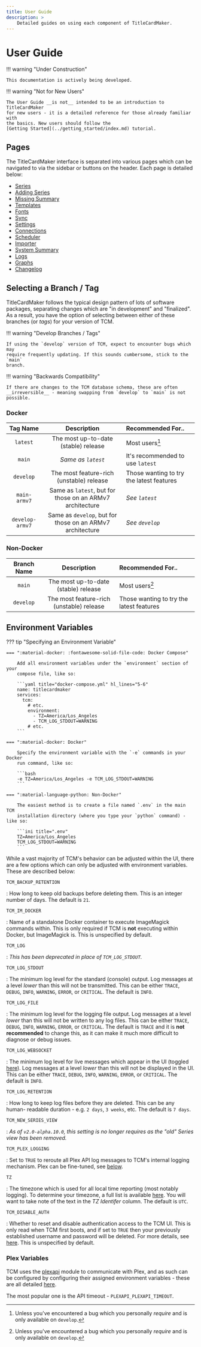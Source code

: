 ```yaml
---
title: User Guide
description: >
    Detailed guides on using each component of TitleCardMaker.
---
```


# User Guide

!!! warning "Under Construction"

    This documentation is actively being developed.

!!! warning "Not for New Users"

    The User Guide __is not__ intended to be an introduction to TitleCardMaker
    for new users - it is a detailed reference for those already familiar with
    the basics. New users should follow the
    [Getting Started](../getting_started/index.md) tutorial.

## Pages

The TitleCardMaker interface is separated into various pages which can be
navigated to via the sidebar or buttons on the header. Each page is detailed
below:

- [Series](./series.md)
- [Adding Series](./new_series.md)
- [Missing Summary](./missing.md)
- [Templates](./templates.md)
- [Fonts](./fonts.md)
- [Sync](./syncs.md)
- [Settings](./settings.md)
- [Connections](./connections.md)
- [Scheduler](./scheduler.md)
- [Importer](./importer.md)
- [System Summary](./system.md)
- [Logs](./logs.md)
- [Graphs](./graphs.md)
- [Changelog](./changelog.md)

## Selecting a Branch / Tag

TitleCardMaker follows the typical design pattern of lots of software packages,
separating changes which are "in development" and "finalized". As a result, you
have the option of selecting between either of these branches (or _tags_) for
your version of TCM.

!!! warning "Develop Branches / Tags"

    If using the `develop` version of TCM, expect to encounter bugs which may
    require frequently updating. If this sounds cumbersome, stick to the `main`
    branch.

!!! warning "Backwards Compatibility"

    If there are changes to the TCM database schema, these are often
    __irreversible__ - meaning swapping from `develop` to `main` is not
    possible.

### Docker

| Tag Name        | Description                                               | Recommended For..                        |
| :-------------: | :-------------------------------------------------------: | :--------------------------------------- |
| `latest`        | The most up-to-date (stable) release                      | Most users[^1]                           |
| `main`          | _Same as `latest`_                                        | It's recommended to use `latest`         |
| `develop`       | The most feature-rich (unstable) release                  | Those wanting to try the latest features |
| `main-armv7`    | Same as `latest`, but for those on an ARMv7 architecture  | _See `latest`_                           |
| `develop-armv7` | Same as `develop`, but for those on an ARMv7 architecture | _See `develop`_                          |

### Non-Docker

| Branch Name | Description                              | Recommended For..                        |
| :---------: | :--------------------------------------: | :--------------------------------------- |
| `main`      | The most up-to-date (stable) release     | Most users[^1]                           |
| `develop`   | The most feature-rich (unstable) release | Those wanting to try the latest features |

## Environment Variables

??? tip "Specifying an Environment Variable"

    === ":material-docker: :fontawesome-solid-file-code: Docker Compose"

        Add all environment variables under the `environment` section of your
        compose file, like so:

        ```yaml title="docker-compose.yml" hl_lines="5-6"
        name: titlecardmaker
        services:
          tcm:
            # etc.
            environment:
              - TZ=America/Los_Angeles
              - TCM_LOG_STDOUT=WARNING
            # etc.
        ```

    === ":material-docker: Docker"

        Specify the environment variable with the `-e` commands in your Docker
        run command, like so:

        ```bash
        -e TZ=America/Los_Angeles -e TCM_LOG_STDOUT=WARNING
        ```

    === ":material-language-python: Non-Docker"

        The easiest method is to create a file named `.env` in the main TCM
        installation directory (where you type your `python` command) - like so:

        ```ini title=".env"
        TZ=America/Los_Angeles
        TCM_LOG_STDOUT=WARNING
        ```

While a vast majority of TCM's behavior can be adjusted within the UI, there are
a few options which can only be adjusted with environment variables. These are
described below:

`TCM_BACKUP_RETENTION`

:   How long to keep old backups before deleting them. This is an integer number
    of days. The default is `21`.

`TCM_IM_DOCKER`

:   Name of a standalone Docker container to execute ImageMagick commands
    within. This is only required if TCM is __not__ executing within Docker, but
    ImageMagick is. This is unspecified by default.

`TCM_LOG`

:   _This has been deprecated in place of `TCM_LOG_STDOUT`._

`TCM_LOG_STDOUT`

:   The minimum log level for the standard (console) output. Log messages at a
    level _lower_ than this will not be transmitted. This can be either `TRACE`,
    `DEBUG`, `INFO`, `WARNING`, `ERROR`, or `CRITICAL`. The default is `INFO`.

`TCM_LOG_FILE`

:   The minimum log level for the logging file output. Log messages at a level
    _lower_ than this will not be written to any log files. This can be either
    `TRACE`, `DEBUG`, `INFO`, `WARNING`, `ERROR`, or `CRITICAL`. The default is
    `TRACE` and it is __not recommended__ to change this, as it can make it much
    more difficult to diagnose or debug issues.

`TCM_LOG_WEBSOCKET`

:   The minimum log level for live messages which appear in the UI (toggled
    [here](./settings.md#display-live-log-messages)). Log messages at a level
    _lower_ than this will not be displayed in the UI. This can be either
    `TRACE`, `DEBUG`, `INFO`, `WARNING`, `ERROR`, or `CRITICAL`. The default is
    `INFO`.

`TCM_LOG_RETENTION`

:   How long to keep log files before they are deleted. This can be any human-
    readable duration - e.g. `2 days`, `3 weeks`, etc. The default is `7 days`.

`TCM_NEW_SERIES_VIEW`

:   _As of `v2.0-alpha.10.0`, this setting is no longer requires as the "old"
    Series view has been removed._

`TCM_PLEX_LOGGING`

:   Set to `TRUE` to reroute all Plex API log messages to TCM's internal logging
    mechanism. Plex can be fine-tuned, see [below](#plex-variables).

`TZ`

:   The timezone which is used for all local time reporting (most notably
    logging). To determine your timezone, a full list is available
    [here](https://en.wikipedia.org/wiki/List_of_tz_database_time_zones). You
    will want to take note of the text in the _TZ Identifer_ column. The default
    is `UTC`.

`TCM_DISABLE_AUTH`

:   Whether to reset and disable authentication access to the TCM UI. This is
    only read when TCM first boots, and if set to `TRUE` then your previously
    established username and password will be deleted. For more details, see
    [here](./connections.md#forgotten-login). This is unspecified by default.

### Plex Variables

TCM uses the [plexapi](https://github.com/pkkid/python-plexapi) module to
communicate with Plex, and as such can be configured by configuring their
assigned environment variables - these are all detailed
[here](https://python-plexapi.readthedocs.io/en/stable/configuration.html).

The most popular one is the API timeout - `PLEXAPI_PLEXAPI_TIMEOUT`.

[^1]:
    Unless you've encountered a bug which you personally _require_ and is only
    available on `develop`.
